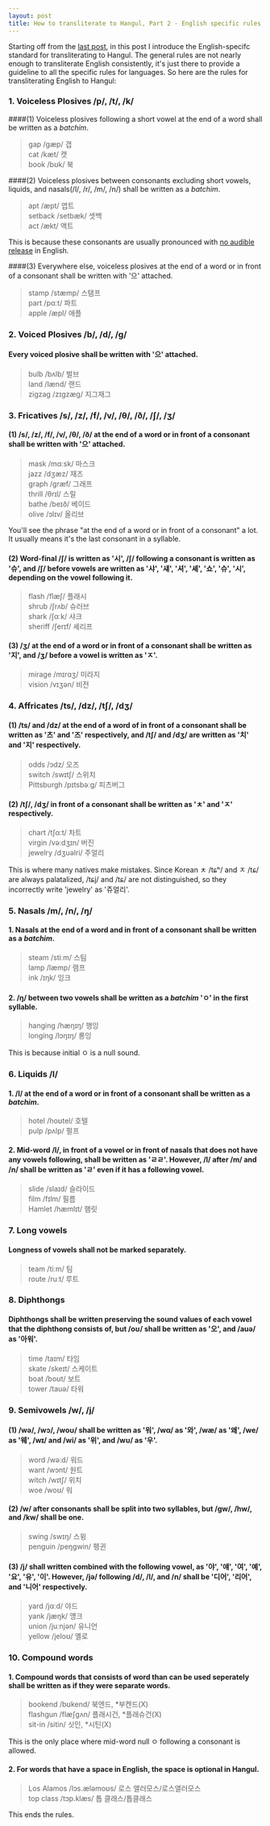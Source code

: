 ```yaml
---
layout: post
title: How to transliterate to Hangul, Part 2 - English specific rules
---
```


Starting off from the [last post](/blog/Trans1/), in this post I introduce the English-specifc standard for transliterating to Hangul. The general rules are not nearly enough to transliterate English consistently, it's just there to provide a guideline to all the specific rules for languages. So here are the rules for transliterating English to Hangul:

### 1. Voiceless Plosives /p/, /t/, /k/

####(1) Voiceless plosives following a short vowel at the end of a word shall be written as a *batchim*.

> gap /gæp/ 갭<br>
> cat /kæt/ 캣<br>
> book /bʊk/ 북

####(2) Voiceless plosives between consonants excluding short vowels, liquids, and nasals(/l/, /r/, /m/, /n/) shall be written as a *batchim*.

> apt /æpt/ 앱트<br>
> setback /setbæk/ 셋백<br>
> act /ækt/ 액트

This is because these consonants are usually pronounced with [no audible release](https://en.wikipedia.org/wiki/No_audible_release) in English.

####(3) Everywhere else, voiceless plosives at the end of a word or in front of a consonant shall be written with '으' attached.

> stamp /stæmp/ 스탬프<br>
> part /pαːt/ 파트<br>
> apple /æpl/ 애플

### 2. Voiced Plosives /b/, /d/, /g/

#### Every voiced plosive shall be written with '으' attached.

> bulb /bʌlb/ 벌브<br>
> land /lænd/ 랜드<br>
> zigzag /zɪgzæg/ 지그재그

### 3. Fricatives /s/, /z/, /f/, /v/, /θ/, /ð/, /ʃ/, /ʒ/

#### (1) /s/, /z/, /f/, /v/, /θ/, /ð/ at the end of a word or in front of a consonant shall be written with '으' attached.

> mask /mαːsk/ 마스크<br>
> jazz /dʒæz/ 재즈<br>
> graph /græf/ 그래프<br>
> thrill /θrɪl/ 스릴<br>
> bathe /beɪð/ 베이드<br>
> olive /ɔlɪv/ 올리브

You'll see the phrase "at the end of a word or in front of a consonant" a lot. It usually means it's the last consonant in a syllable.

#### (2) Word-final /ʃ/ is written as '시', /ʃ/ following a consonant is written as '슈', and /ʃ/ before vowels are written as '샤', '섀', '셔', '셰', '쇼', '슈', '시', depending on the vowel following it.

> flash /flæʃ/ 플래시<br>
> shrub /ʃrʌb/ 슈러브<br>
> shark /ʃαːk/ 샤크<br>
> sheriff /ʃerɪf/ 셰리프

#### (3) /ʒ/ at the end of a word or in front of a consonant shall be written as '지', and /ʒ/ before a vowel is written as 'ㅈ'.

> mirage /mɪrɑʒ/ 미라지<br>
> vision /vɪʒən/ 비전<br>

### 4. Affricates /ts/, /dz/, /tʃ/, /dʒ/

#### (1) /ts/ and /dz/ at the end of a word of in front of a consonant shall be written as '츠' and '즈' respectively, and /tʃ/ and /dʒ/ are written as '치' and '지' respectively.

> odds /ɔdz/ 오즈<br>
> switch /swɪtʃ/ 스위치<br>
> Pittsburgh /pɪtsbəːg/ 피츠버그

#### (2) /tʃ/, /dʒ/ in front of a consonant shall be written as 'ㅊ' and 'ㅈ' respectively.

> chart /tʃαːt/ 차트<br>
> virgin /vəːdʒɪn/ 버진<br>
> jewelry /dʒuəlri/ 주얼리

This is where many natives make mistakes. Since Korean ㅊ /tɕʰ/ and ㅈ /tɕ/ are always palatalized, /tɕj/ and /tɕ/ are not distinguished, so they incorrectly write 'jewelry' as '쥬얼리'.

### 5. Nasals /m/, /n/, /ŋ/

#### 1. Nasals at the end of a word and in front of a consonant shall be written as a *batchim*.

> steam /stiːm/ 스팀<br>
> lamp /læmp/ 램프<br>
> ink /ɪŋk/ 잉크

#### 2. /ŋ/ between two vowels shall be written as a *batchim* 'ㅇ' in the first syllable.

> hanging /hæŋɪŋ/ 행잉<br>
> longing /lɔŋɪŋ/ 롱잉

This is because initial ㅇ is a null sound.

### 6. Liquids /l/

#### 1. /l/ at the end of a word or in front of a consonant shall be written as a *batchim*.

> hotel /hoʊtel/ 호텔<br>
> pulp /pʌlp/ 펄프

#### 2. Mid-word /l/, in front of a vowel or in front of nasals that does not have any vowels following, shall be written as 'ㄹㄹ'. However, /l/ after /m/ and /n/ shall be written as 'ㄹ' even if it has a following vowel.

> slide /slaɪd/ 슬라이드<br>
> film /fɪlm/ 필름<br>
> Hamlet /hæmlɪt/ 햄릿

### 7. Long vowels

#### Longness of vowels shall not be marked separately.

> team /tiːm/ 팀<br>
> route /ruːt/ 루트

### 8. Diphthongs

#### Diphthongs shall be written preserving the sound values of each vowel that the diphthong consists of, but /oʊ/ shall be written as '오', and /auə/ as '아워'.

> time /taɪm/ 타임<br>
> skate /skeɪt/ 스케이트<br>
> boat /boʊt/ 보트<br>
> tower /tauə/ 타워

### 9. Semivowels /w/, /j/

#### (1) /wə/, /wɔ/, /woʊ/ shall be written as '워', /wα/ as '와', /wæ/ as '왜', /we/ as '웨', /wɪ/ and /wi/ as '위', and /wʊ/ as '우'.

> word /wəːd/ 워드<br>
> want /wɔnt/ 원트<br>
> witch /wɪtʃ/ 위치<br>
> woe /woʊ/ 워

#### (2) /w/ after consonants shall be split into two syllables, but /gw/, /hw/, and /kw/ shall be one.

> swing /swɪŋ/ 스윙<br>
> penguin /peŋgwin/ 펭귄<br>

#### (3) /j/ shall written combined with the following vowel, as '야', '얘', '여', '예', '요', '유', '이'. However, /jə/ following /d/, /l/, and /n/ shall be '디어', '리어', and '니어' respectively.

> yard /jαːd/ 야드<br>
> yank /jæŋk/ 얭크<br>
> union /juːnjən/ 유니언<br>
> yellow /jeloʊ/ 옐로

### 10. Compound words

#### 1. Compound words that consists of word than can be used seperately shall be written as if they were separate words.

> bookend /bʊkend/ 북엔드, \*부켄드(X) <br>
> flashgun /flæʃgʌn/ 플래시건, \*플래슈건(X) <br>
> sit-in /sitin/ 싯인, \*시틴(X)

This is the only place where mid-word null ㅇ following a consonant is allowed.

#### 2. For words that have a space in English, the space is optional in Hangul.

> Los Alamos /lɔs.æləmoʊs/ 로스 앨러모스/로스앨러모스 <br>
> top class /tɔp.klæs/ 톱 클래스/톱클래스

This ends the rules.
